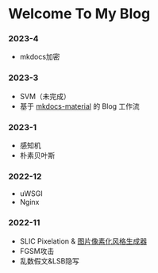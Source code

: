<!-- ---
hide:
  - toc
--- -->

# Welcome To My Blog

### 2023-4

- mkdocs加密

### 2023-3

- SVM（未完成）
- 基于 [mkdocs-material](https://squidfunk.github.io/mkdocs-material/) 的 Blog 工作流

### 2023-1

- 感知机
- 朴素贝叶斯

### 2022-12

- uWSGI
- Nginx

### 2022-11

- SLIC Pixelation & [图片像素化风格生成器](https://alexair059.github.io/SLIC-Pixelation/)
- FGSM攻击
- 乱数假文&LSB隐写
